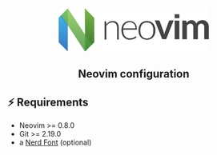 <div align="center">
  <img src="./logo/neovim.png" width="300">
</div>

<h2 align="center">Neovim configuration</h2>

## ⚡️ Requirements

- Neovim >= 0.8.0
- Git >= 2.19.0
- a [Nerd Font](https://www.nerdfonts.com/) (optional)
